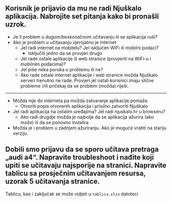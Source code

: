 ## Korisnik je prijavio da mu ne radi Njuškalo aplikacija. Nabrojite set pitanja kako bi pronašli uzrok.
- Je li problem u dugom/beskonačnom učitavanju ili se aplikacija ruši?
- Ako je problem u učitavanju vjerojatno je internet
    - Jel radi internet na mobitelu? Jel isključen WiFi ili mobilni podaci?
        - Isključiti jedno da se provjeri drugo
    - Jel rade ostale aplikacije ili web stranice (provjeriti na WiFi-u i mobilnim podacima)?
    - Jel piše neka poruka o problemu ili ne?
    - Ako rade ostale internet aplikacije i web stranice možda Njuškalo serveri trenutno ne rade. Provjeri jel ostali korisnici imaju slične probleme i/ili pričekaj da se problem (možda) riješi.
---
- Možda nije do interneta pa možda zatvaranje aplikacije pomaže.
    - Otvoriti popis otvorenih aplikacija i prisilno zatvoriti Njuškalo
- Jel radi aplikacija na ostalim uređajima? Jel radi njuskalo.hr u browseru?
    - Ako radi drugdje možda je najbolje da se aplikacija ažurira (ako može) ili da se ponovno instalira
- Možda je i problem u zadnjem ažuriranju. Ako je moguće vratiti na stariju verziju.

## Dobili smo prijavu da se sporo učitava pretraga „audi a4“. Napravite troubleshoot i nađite koji upiti se učitavaju najsporije na stranici. Napravite tablicu sa prosječnim učitavanjem resursa, uzorak 5 učitavanja stranice.
Tablicu, kao i zaključak se može vidjeti u `tablica.xlsx` datoteci
